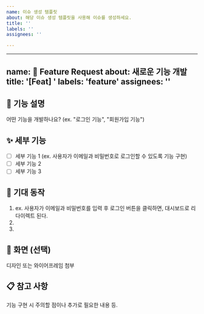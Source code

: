 ```yaml
---
name: 이슈 생성 템플릿
about: 해당 이슈 생성 템플릿을 사용해 이슈를 생성하세요.
title: ''
labels: ''
assignees: ''

---
```


---
name: 🚀 Feature Request
about: 새로운 기능 개발
title: '[Feat] '
labels: 'feature'
assignees: ''
---

## 📝 기능 설명
어떤 기능을 개발하나요? (ex. "로그인 기능", "회원가입 기능")

## ✨ 세부 기능
- [ ] 세부 기능 1 (ex. 사용자가 이메일과 비밀번호로 로그인할 수 있도록 기능 구현)
- [ ] 세부 기능 2
- [ ] 세부 기능 3

## 🔄 기대 동작
1. ex. 사용자가 이메일과 비밀번호를 입력 후 로그인 버튼을 클릭하면, 대시보드로 리다이렉트 된다.
2. 
3. 

## 🎨 화면 (선택)
디자인 또는 와이어프레임 첨부

## 📋 참고 사항
기능 구현 시 주의할 점이나 추가로 필요한 내용 등.
